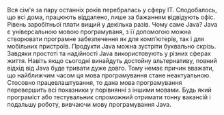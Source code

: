 Вся сім'я за пару останніх років перебралась у сферу ІТ. Сподобалось, що всі дома, працюють віддалено, лише за бажанням відвідують офіс. Рівень заробітньої плати вищий у декілька разів.
Чому саме Java?
Java є універсальною мовою програмуваня, з її допомогою можна створювати програмне забезпечення як для комп’ютерів, так і для мобільних пристроїв.
Продукти Java можна зустріти буквально скрізь. Завдяки простоті та надійності Java використовують у різних сферах життя.
Навіть якщо сьогодні винайдуть достойну альтернативу, повний відхід від Java буде тривати дуже довго. Тому немає причин вважати, що найближчим часом ця мова програмування стане неактуальною.
Стосовно працевлаштування, то дана мова програмування перевершить всі показники у порівнянні з іншими мовами. Будь який програміст або тестувальник спроможний отримати тонну вакансій і подальшу роботу, вивчаючи мову програмування Java.
